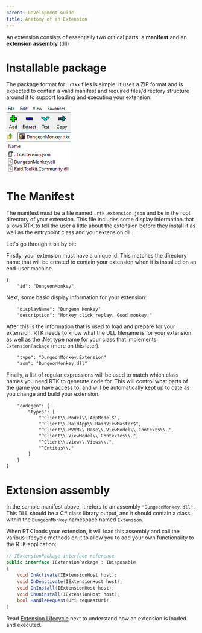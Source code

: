 ```yaml
---
parent: Development Guide
title: Anatomy of an Extension
---
```


An extension consists of essentially two critical parts: a **manifest** and an **extension assembly** (dll)

# Installable package

The package format for `.rtkx` files is simple. It uses a ZIP format and is expected to contain a valid manifest and required files/directory structure around it to support loading and executing your extension.

![](/img/rtkx-contents.png)

# The Manifest

The manifest must be a file named `.rtk.extension.json` and be in the root directory of your extension. This file includes some display information that allows RTK to tell the user a little about the extension before they install it as well as the entrypoint class and your extension dll.

Let's go through it bit by bit:

Firstly, your extension must have a unique id. This matches the directory name that will be created to contain your extension when it is installed on an end-user machine.
```jsonc
{
    "id": "DungeonMonkey",
```

Next, some basic display information for your extension:
```jsonc
    "displayName": "Dungeon Monkey"
    "description": "Monkey click replay. Good monkey."
```

After this is the information that is used to load and prepare for your extension. RTK needs to know what the DLL filename is for your extension as well as the .Net type name for your class that implements `ExtensionPackage` (more on this later).
```jsonc
    "type": "DungeonMonkey.Extension"
    "asm": "DungeonMonkey.dll"
```

Finally, a list of regular expressions will be used to match which class names you need RTK to generate code for. This will control what parts of the game you have access to, and will be automatically kept up to date as you change and build your extension.
```jsonc
    "codegen": {
        "types": [
            "^Client\\.Model\\.AppModel$",
            "^Client\\.RaidApp\\.RaidViewMaster$",
            "^Client\\.MVVM\\.Base\\.ViewModel\\.Contexts\\.",
            "^Client\\.ViewModel\\.Contextes\\.",
            "^Client\\.View\\.Views\\.",
            "^Entitas\\."
        ]
    }
}
```

# Extension assembly

In the sample manifest above, it refers to an assembly `"DungeonMonkey.dll"`. This DLL should be a C# class library output, and it should contain a class within the `DungeonMonkey` namespace named `Extension`.

When RTK loads your extension, it will load this assembly and call the various lifecycle methods on it to allow you to add your own functionality to the RTK application:

```cs
// IExtensionPackage interface reference
public interface IExtensionPackage : IDisposable
{
    void OnActivate(IExtensionHost host);
    void OnDeactivate(IExtensionHost host);
    void OnInstall(IExtensionHost host);
    void OnUninstall(IExtensionHost host);
    bool HandleRequest(Uri requestUri);
}
```

Read [Extension Lifecycle](./extension-lifecycle.md) next to understand how an extension is loaded and executed.
